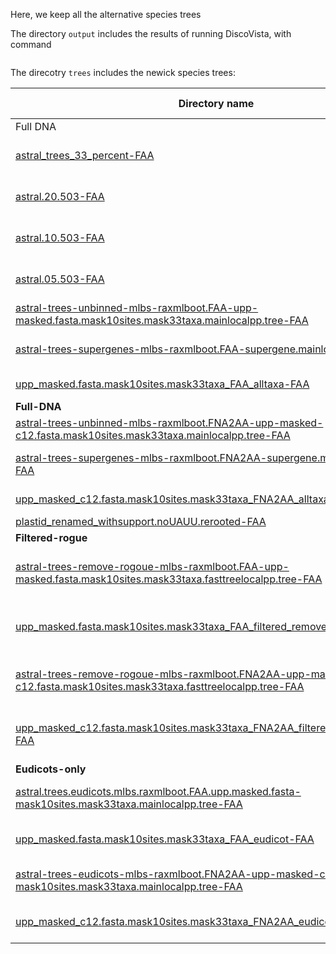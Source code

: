 Here, we keep all the alternative species trees

The directory `output` includes the results of running DiscoVista, with command
~~~~bash
~~~~

The direcotry `trees` includes the newick species trees:


Directory name   |   Tree name
-----------------|-------------------
| Full DNA|
| [astral_trees_33_percent-FAA](trees/astral_trees_33_percent-FAA) | ASTRAL-33%-FAA |
| [astral.20.503-FAA](trees/astral.20.503-FAA) | ASTRAL-20%-FAA |
| [astral.10.503-FAA](trees/astral.10.503-FAA) | ASTRAL-10%-FAA |
| [astral.05.503-FAA](trees/astral.05.503-FAA) | ASTRAL-05%-FAA |
| [astral-trees-unbinned-mlbs-raxmlboot.FAA-upp-masked.fasta.mask10sites.mask33taxa.mainlocalpp.tree-FAA](trees/astral-trees-unbinned-mlbs-raxmlboot.FAA-upp-masked.fasta.mask10sites.mask33taxa.mainlocalpp.tree-FAA) | ASTRAL-full-FAA |
| [astral-trees-supergenes-mlbs-raxmlboot.FAA-supergene.mainlocalpp.tree-FAA](trees/astral-trees-supergenes-mlbs-raxmlboot.FAA-supergene.mainlocalpp.tree-FAA) | ASTRAL-binning-FAA |
| [upp_masked.fasta.mask10sites.mask33taxa_FAA_alltaxa-FAA](trees/upp_masked.fasta.mask10sites.mask33taxa_FAA_alltaxa-FAA) | CAML-FAA |
| **Full-DNA**|
| [astral-trees-unbinned-mlbs-raxmlboot.FNA2AA-upp-masked-c12.fasta.mask10sites.mask33taxa.mainlocalpp.tree-FAA](trees/astral-trees-unbinned-mlbs-raxmlboot.FNA2AA-upp-masked-c12.fasta.mask10sites.mask33taxa.mainlocalpp.tree-FAA) | ASTRAL-full-C12 |
| [astral-trees-supergenes-mlbs-raxmlboot.FNA2AA-supergene.mainlocalpp.tree-FAA](trees/astral-trees-supergenes-mlbs-raxmlboot.FNA2AA-supergene.mainlocalpp.tree-FAA) | ASTRAL-binning-C12 |
| [upp_masked_c12.fasta.mask10sites.mask33taxa_FNA2AA_alltaxa-FAA](trees/upp_masked_c12.fasta.mask10sites.mask33taxa_FNA2AA_alltaxa-FAA) | CAML-C12 |
| [plastid_renamed_withsupport.noUAUU.rerooted-FAA](trees/plastid_renamed_withsupport.noUAUU.rerooted-FAA) | Plastid |
| **Filtered-rogue** |
| [astral-trees-remove-rogoue-mlbs-raxmlboot.FAA-upp-masked.fasta.mask10sites.mask33taxa.fasttreelocalpp.tree-FAA](trees/astral-trees-remove-rogoue-mlbs-raxmlboot.FAA-upp-masked.fasta.mask10sites.mask33taxa.fasttreelocalpp.tree-FAA) | ASTRAL-remove-rogue-FAA |
| [upp_masked.fasta.mask10sites.mask33taxa_FAA_filtered_remove_rogoue-FAA](trees/upp_masked.fasta.mask10sites.mask33taxa_FAA_filtered_remove_rogoue-FAA) | CAML-remove-rogue-FAA |
| [astral-trees-remove-rogoue-mlbs-raxmlboot.FNA2AA-upp-masked-c12.fasta.mask10sites.mask33taxa.fasttreelocalpp.tree-FAA](trees/astral-trees-remove-rogoue-mlbs-raxmlboot.FNA2AA-upp-masked-c12.fasta.mask10sites.mask33taxa.fasttreelocalpp.tree-FAA) | ASTRAL-remove-rogue-C12 |
| [upp_masked_c12.fasta.mask10sites.mask33taxa_FNA2AA_filtered_remove_rogoue-FAA](trees/upp_masked_c12.fasta.mask10sites.mask33taxa_FNA2AA_filtered_remove_rogoue-FAA) | CAML-remove-rogue-C12 |
| **Eudicots-only** |
| [astral.trees.eudicots.mlbs.raxmlboot.FAA.upp.masked.fasta-mask10sites.mask33taxa.mainlocalpp.tree-FAA](trees/astral.trees.eudicots.mlbs.raxmlboot.FAA.upp.masked.fasta.mask10sites.mask33taxa.mainlocalpp.tree-FAA) | ASTRAL-Eudicots-only-FAA |
| [upp_masked.fasta.mask10sites.mask33taxa_FAA_eudicot-FAA](trees/upp_masked.fasta.mask10sites.mask33taxa_FAA_eudicot-FAA) | CAML-Eudicots-only-FAA |
| [astral-trees-eudicots-mlbs-raxmlboot.FNA2AA-upp-masked-c12.fasta-mask10sites.mask33taxa.mainlocalpp.tree-FAA](trees/astral-trees-eudicots-mlbs-raxmlboot.FNA2AA-upp-masked-c12.fasta.mask10sites.mask33taxa.mainlocalpp.tree-FAA) | ASTRAL-Eudicots-only-C12 |
| [upp_masked_c12.fasta.mask10sites.mask33taxa_FNA2AA_eudicot-FAA](trees/upp_masked_c12.fasta.mask10sites.mask33taxa_FNA2AA_eudicot-FAA) | CAML-Eudicots-only-C12 |
